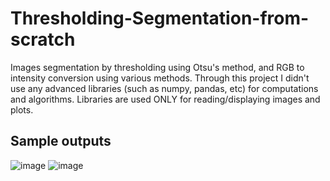 # Thresholding-Segmentation-from-scratch
Images segmentation by thresholding using Otsu's method, and RGB to intensity conversion using various methods. Through this project I didn't use any advanced libraries (such as numpy, pandas, etc) for computations and algorithms. Libraries are used ONLY for reading/displaying images and plots.

## Sample outputs
![image](https://user-images.githubusercontent.com/36880623/178121076-90999b86-85b5-4619-96b6-0b466d2a7e24.png)
![image](https://user-images.githubusercontent.com/36880623/178121107-d73d65da-0448-4c7a-aca5-e506a8a92620.png)
